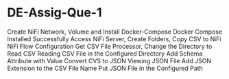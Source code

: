 # DE-Assig-Que-1
Create NiFi Network, Volume and Install Docker-Compose
Docker Compose Installed Successfully
Access NiFi Server, Create Folders, Copy CSV to NiFi
NiFi Flow Configuration
Get CSV File Processor, Change the Directory to Read CSV
Reading CSV File in the Configured Directory
Add Schema Attribute with Value
Convert CVS to JSON
Viewing JSON File
Add JSON Extension to the CSV File Name
Put JSON File in the Configured Path
